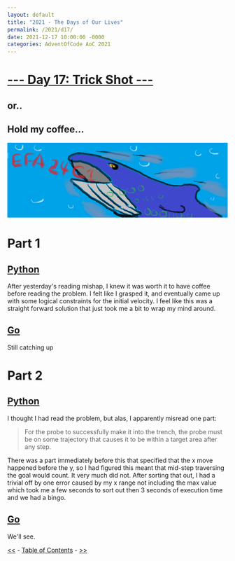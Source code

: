 ```yaml
---
layout: default
title: "2021 - The Days of Our Lives"
permalink: /2021/d17/
date: 2021-12-17 10:00:00 -0000
categories: AdventOfCode AoC 2021
---
```

# [--- Day 17: Trick Shot ---](https://adventofcode.com/2021/day/17)
## or..
## Hold my coffee...
![one art please](/docs/assets/img/filterfeeder.png)
# Part 1

## [Python](https://github.com/aaronlael/AoC-2021/blob/master/AoC_2021_D17P1.py)

After yesterday's reading mishap, I knew it was worth it to have coffee before reading the problem.  I felt like I grasped it, and eventually came up with some logical constraints for the initial velocity.  I feel like this was a straight forward solution that just took me a bit to wrap my mind around.

## [Go](https://github.com/aaronlael/AoC-2021-Go/)

Still catching up

# Part 2

## [Python](https://github.com/aaronlael/AoC-2021/blob/master/AoC_2021_D17P2.py)

I thought I had read the problem, but alas, I apparently misread one part:

> For the probe to successfully make it into the trench, the probe must be on some trajectory that causes it to be within a target area after any step.

There was a part immediately before this that specified that the x move happened before the y, so I had figured this meant that mid-step traversing the goal would count.  It very much did not.  After sorting that out, I had a trivial off by one error caused by my x range not including the max value which took me a few seconds to sort out then 3 seconds of execution time and we had a bingo.

## [Go](https://github.com/aaronlael/AoC-2021-Go/)

We'll see.

[<<](AoC_2021_D16.md) - [Table of Contents](AoC_2021.md) - [>>](AoC_2021_D18.md)
